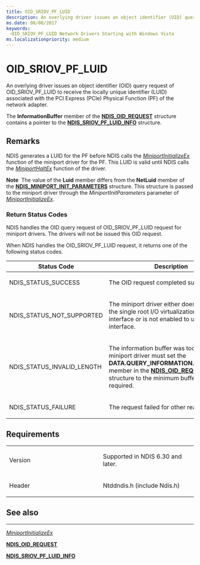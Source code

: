 ```yaml
---
title: OID_SRIOV_PF_LUID
description: An overlying driver issues an object identifier (OID) query request of OID_SRIOV_PF_LUID to receive the locally unique identifier (LUID) associated with the PCI Express (PCIe) Physical Function (PF) of the network adapter.
ms.date: 08/08/2017
keywords: 
 -OID_SRIOV_PF_LUID Network Drivers Starting with Windows Vista
ms.localizationpriority: medium
---
```


# OID\_SRIOV\_PF\_LUID


An overlying driver issues an object identifier (OID) query request of OID\_SRIOV\_PF\_LUID to receive the locally unique identifier (LUID) associated with the PCI Express (PCIe) Physical Function (PF) of the network adapter.

The **InformationBuffer** member of the [**NDIS\_OID\_REQUEST**](/windows-hardware/drivers/ddi/ndis/ns-ndis-_ndis_oid_request) structure contains a pointer to the [**NDIS\_SRIOV\_PF\_LUID\_INFO**](/windows-hardware/drivers/ddi/ntddndis/ns-ntddndis-_ndis_sriov_pf_luid_info) structure.

## Remarks

NDIS generates a LUID for the PF before NDIS calls the [*MiniportInitializeEx*](/windows-hardware/drivers/ddi/ndis/nc-ndis-miniport_initialize) function of the miniport driver for the PF. This LUID is valid until NDIS calls the [*MiniportHaltEx*](/windows-hardware/drivers/ddi/ndis/nc-ndis-miniport_halt) function of the driver.

**Note**  The value of the **Luid** member differs from the **NetLuid** member of the [**NDIS\_MINIPORT\_INIT\_PARAMETERS**](/windows-hardware/drivers/ddi/ndis/ns-ndis-_ndis_miniport_init_parameters) structure. This structure is passed to the miniport driver through the *MiniportInitParameters* parameter of [*MiniportInitializeEx*](/windows-hardware/drivers/ddi/ndis/nc-ndis-miniport_initialize).

 

### Return Status Codes

NDIS handles the OID query request of OID\_SRIOV\_PF\_LUID request for miniport drivers. The drivers will not be issued this OID request.

When NDIS handles the OID\_SRIOV\_PF\_LUID request, it returns one of the following status codes.

<table>
<colgroup>
<col width="50%" />
<col width="50%" />
</colgroup>
<thead>
<tr class="header">
<th>Status Code</th>
<th>Description</th>
</tr>
</thead>
<tbody>
<tr class="odd">
<td><p>NDIS_STATUS_SUCCESS</p></td>
<td><p>The OID request completed successfully.</p></td>
</tr>
<tr class="even">
<td><p>NDIS_STATUS_NOT_SUPPORTED</p></td>
<td><p>The miniport driver either does not support the single root I/O virtualization (SR-IOV) interface or is not enabled to use the interface.</p></td>
</tr>
<tr class="odd">
<td><p>NDIS_STATUS_INVALID_LENGTH</p></td>
<td><p>The information buffer was too short. The miniport driver must set the <strong>DATA.QUERY_INFORMATION.BytesNeeded</strong> member in the <a href="/windows-hardware/drivers/ddi/ndis/ns-ndis-_ndis_oid_request" data-raw-source="[&lt;strong&gt;NDIS_OID_REQUEST&lt;/strong&gt;](/windows-hardware/drivers/ddi/ndis/ns-ndis-_ndis_oid_request)"><strong>NDIS_OID_REQUEST</strong></a> structure to the minimum buffer size that is required.</p></td>
</tr>
<tr class="even">
<td><p>NDIS_STATUS_FAILURE</p></td>
<td><p>The request failed for other reasons.</p></td>
</tr>
</tbody>
</table>

 

## Requirements

<table>
<colgroup>
<col width="50%" />
<col width="50%" />
</colgroup>
<tbody>
<tr class="odd">
<td><p>Version</p></td>
<td><p>Supported in NDIS 6.30 and later.</p></td>
</tr>
<tr class="even">
<td><p>Header</p></td>
<td>Ntddndis.h (include Ndis.h)</td>
</tr>
</tbody>
</table>

## See also


****
[*MiniportInitializeEx*](/windows-hardware/drivers/ddi/ndis/nc-ndis-miniport_initialize)

[**NDIS\_OID\_REQUEST**](/windows-hardware/drivers/ddi/ndis/ns-ndis-_ndis_oid_request)

[**NDIS\_SRIOV\_PF\_LUID\_INFO**](/windows-hardware/drivers/ddi/ntddndis/ns-ntddndis-_ndis_sriov_pf_luid_info)

